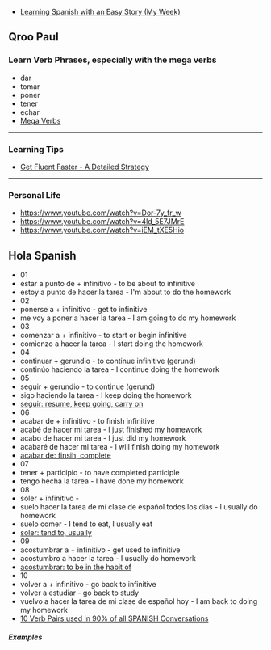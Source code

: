 
- [Learning Spanish with an Easy Story (My Week)](https://www.youtube.com/watch?v=f0DiqHm-bs4&list=PLjf0DldKompGJL5MRT87EpqyKvPGuU7mD)


## Qroo Paul

### Learn Verb Phrases, especially with the mega verbs

- dar
- tomar
- poner
- tener
- echar
- [Mega Verbs](https://www.youtube.com/watch?v=yxcIw3Zmufc)

---

### Learning Tips

- [Get Fluent Faster - A Detailed Strategy](https://www.youtube.com/watch?v=sBNSYwGjrvI)

---

### Personal Life

- https://www.youtube.com/watch?v=Dor-7y_fr_w
- https://www.youtube.com/watch?v=4ld_5E7JMrE
- https://www.youtube.com/watch?v=iEM_tXE5Hio

## Hola Spanish

- 01
- estar a punto de + infinitivo - to be about to infinitive
- estoy a punto de hacer la tarea - I'm about to do the homework
- 02
- ponerse a + infinitivo - get to infinitive
- me voy a poner a hacer la tarea - I am going to do my homework
- 03
- comenzar a + infinitivo - to start or begin infinitive
- comienzo a hacer la tarea - I start doing the homework
- 04
- continuar + gerundio - to continue infinitive (gerund)
- continúo haciendo la tarea - I continue doing the homework
- 05
- seguir + gerundio - to continue (gerund)
- sigo haciendo la tarea - I keep doing the homework
- [seguir: resume, keep going, carry on](https://www.spanishdict.com/translate/seguir)
- 06
- acabar de + infinitivo - to finish infinitive
- acabé de hacer mi tarea - I just finished my homework
- acabo de hacer mi tarea - I just did my homework
- acabaré de hacer mi tarea - I will finish doing my homework
- [acabar de: finsih, complete](https://www.spanishdict.com/translate/acabar%20de)
- 07
- tener + participio - to have completed participle
- tengo hecha la tarea - I have done my homework
- 08
- soler + infinitivo -
- suelo hacer la tarea de mi clase de español todos los días - I usually do homework
- suelo comer - I tend to eat, I usually eat
- [soler: tend to, usually](https://www.spanishdict.com/translate/soler)
- 09
- acostumbrar a + infinitivo - get used to infinitive
- acostumbro a hacer la tarea - I usually do homework
- [acostumbrar: to be in the habit of](https://www.spanishdict.com/translate/acostumbrar)
- 10
- volver a + infinitivo - go back to infinitive
- volver a estudiar - go back to study
- vuelvo a hacer la tarea de mi clase de español hoy - I am back to doing my homework
- [10 Verb Pairs used in 90% of all SPANISH Conversations](https://www.youtube.com/watch?v=yJsSeo0CzT8)

##### Examples
